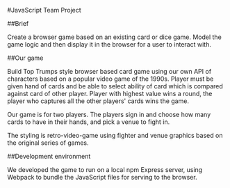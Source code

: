 #JavaScript Team Project

##Brief

Create a browser game based on an existing card or dice game. Model the game logic and then display it in the browser for a user to interact with.

##Our game

Build Top Trumps style browser based card game using our own API of characters based on a popular video game of the 1990s. Player must be given hand of cards and be able to select ability of card which is compared against card of other player. Player with highest value wins a round, the player who captures all the other players' cards wins the game.

Our game is for two players. The players sign in and choose how many cards to have in their hands, and pick a venue to fight in.

The styling is retro-video-game using fighter and venue graphics based on the original series of games.

##Development environment

We developed the game to run on a local npm Express server, using Webpack to bundle the JavaScript files for serving to the browser.



